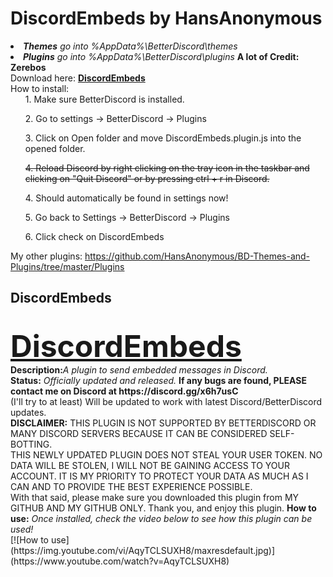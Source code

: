 <h1>DiscordEmbeds by HansAnonymous</h1>
<div align=LEFT>
<li><i><b>Themes</b> go into %AppData%\BetterDiscord\themes</i>
<li><i><b>Plugins</b> go into %AppData%\BetterDiscord\plugins</i>
<b>A lot of Credit: Zerebos</b><br>
Download here: <b><a href="http://betterdiscord.net/ghdl?url=https://raw.githubusercontent.com/HansAnonymous/BD-Themes-and-Plugins/master/Plugins/DiscordEmbeds/DiscordEmbeds.plugin.js">DiscordEmbeds</a></b><br>
How to install:<br>
<ol>1. Make sure BetterDiscord is installed.</ol>
<ol>2. Go to settings -> BetterDiscord -> Plugins</ol>
<ol>3. Click on Open folder and move DiscordEmbeds.plugin.js into the opened folder.</ol>
<ol><strike>4. Reload Discord by right clicking on the tray icon in the taskbar and clicking on "Quit Discord" or by pressing ctrl + r in Discord.</strike></ol>
<ol>4. Should automatically be found in settings now!</ol>
<ol>5. Go back to Settings -> BetterDiscord -> Plugins</ol>
<ol>6. Click check on DiscordEmbeds</ol>

My other plugins: https://github.com/HansAnonymous/BD-Themes-and-Plugins/tree/master/Plugins

<h2>DiscordEmbeds</h2><br>
<font size="25"><b><DIV ALIGN=LEFT><a href="http://betterdiscord.net/ghdl?url=https://raw.githubusercontent.com/HansAnonymous/BD-Themes-and-Plugins/master/Plugins/DiscordEmbeds/DiscordEmbeds.plugin.js">DiscordEmbeds</a></div></b></font>
<b>Description:</b><i>A plugin to send embedded messages in Discord.</i><br>
<b>Status:</b> <i>Officially updated and released.</i> <b>If any bugs are found, PLEASE contact me on Discord at https://discord.gg/x6h7usC</b><br>
(I'll try to at least) Will be updated to work with latest Discord/BetterDiscord updates.<br>
<b>DISCLAIMER:</b> THIS PLUGIN IS NOT SUPPORTED BY BETTERDISCORD OR MANY DISCORD SERVERS BECAUSE IT CAN BE CONSIDERED SELF-BOTTING.<br>
THIS NEWLY UPDATED PLUGIN DOES NOT STEAL YOUR USER TOKEN. NO DATA WILL BE STOLEN, I WILL NOT BE GAINING ACCESS TO YOUR ACCOUNT.
IT IS MY PRIORITY TO PROTECT YOUR DATA AS MUCH AS I CAN AND TO PROVIDE THE BEST EXPERIENCE POSSIBLE.<br>
With that said, please make sure you downloaded this plugin from MY GITHUB AND MY GITHUB ONLY. Thank you, and enjoy this plugin.
<b>How to use:</b> <i>Once installed, check the video below to see how this plugin can be used!</i></br>
[![How to use](https://img.youtube.com/vi/AqyTCLSUXH8/maxresdefault.jpg)](https://www.youtube.com/watch?v=AqyTCLSUXH8)

